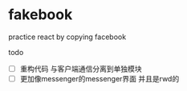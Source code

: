# fakebook
practice react by copying facebook

todo

- [ ] 重构代码 与客户端通信分离到单独模块
- [ ] 更加像messenger的messenger界面 并且是rwd的
